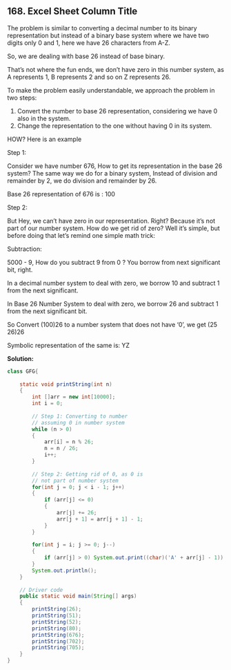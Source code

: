 ## 168. Excel Sheet Column Title

The problem is similar to converting a decimal number to its binary representation but instead of a binary base system where we have two digits only 0 and 1, here we have 26 characters from A-Z.

So, we are dealing with base 26 instead of base binary. 

That’s not where the fun ends, we don’t have zero in this number system, as A represents 1, B represents 2 and so on Z represents 26. 

To make the problem easily understandable, we approach the problem in two steps:

1. Convert the number to base 26 representation, considering we have 0 also in the system.
2. Change the representation to the one without having 0 in its system.

HOW? Here is an example

Step 1: 

Consider we have number 676, How to get its representation in the base 26 system? The same way we do for a binary system, Instead of division and remainder by 2, we do division and remainder by 26.

Base 26 representation of 676 is : 100 

Step 2:

But Hey, we can’t have zero in our representation. Right? Because it’s not part of our number system. How do we get rid of zero? Well it’s simple, but before doing that let’s remind one simple math trick:

Subtraction: 

5000 - 9, How do you subtract 9 from 0 ? You borrow from next significant bit, right.  

In a decimal number system to deal with zero, we borrow 10 and subtract 1 from the next significant.

In Base 26 Number System to deal with zero, we borrow 26 and subtract 1 from the next significant bit.

So Convert (100)26 to a number system that does not have ‘0’, we get (25 26)26 

Symbolic representation of the same is: YZ 

**Solution:**

```java
class GFG{
 
    static void printString(int n)
    {
        int []arr = new int[10000];
        int i = 0;
 
        // Step 1: Converting to number
        // assuming 0 in number system
        while (n > 0)
        {
            arr[i] = n % 26;
            n = n / 26;
            i++;
        }
 
        // Step 2: Getting rid of 0, as 0 is
        // not part of number system
        for(int j = 0; j < i - 1; j++)
        {
            if (arr[j] <= 0)
            {
                arr[j] += 26;
                arr[j + 1] = arr[j + 1] - 1;
            }
        }
 
        for(int j = i; j >= 0; j--)
        {
            if (arr[j] > 0) System.out.print((char)('A' + arr[j] - 1));
        }
        System.out.println();
    }
 
    // Driver code
    public static void main(String[] args)
    {
        printString(26);
        printString(51);
        printString(52);
        printString(80);
        printString(676);
        printString(702);
        printString(705);
    }
}
```